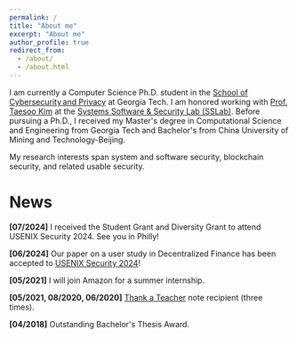 ```yaml
---
permalink: /
title: "About me"
excerpt: "About me"
author_profile: true
redirect_from: 
  - /about/
  - /about.html
---
```


I am currently a Computer Science Ph.D. student in the [School of Cybersecurity and Privacy](https://scp.cc.gatech.edu/) at Georgia Tech. I am honored working with [Prof. Taesoo Kim](https://taesoo.kim/) at the [Systems Software & Security Lab (SSLab)](https://gts3.org/). Before pursuing a Ph.D., I received my Master's degree in Computational Science and Engineering from Georgia Tech and Bachelor's from China University of Mining and Technology-Beijing.

My research interests span system and software security, blockchain security, and related usable security.

News
======
**[07/2024]** I received the Student Grant and Diversity Grant to attend USENIX Security 2024. See you in Philly!

**[06/2024]** Our paper on a user study in Decentralized Finance has been accepted to [USENIX Security 2024](https://www.usenix.org/conference/usenixsecurity24)!

**[05/2021]** I will join Amazon for a summer internship.

**[05/2021, 08/2020, 06/2020]** [Thank a Teacher](https://www.ctl.gatech.edu/grad-students/thank-a-teacher) note recipient (three times).

**[04/2018]** Outstanding Bachelor's Thesis Award.
